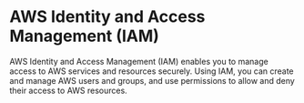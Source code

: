 # AWS Identity and Access Management (IAM)

AWS Identity and Access Management (IAM) 
enables you to manage access to AWS services and resources securely. Using IAM, you can create and manage AWS users and groups, and use permissions to allow and deny their access to AWS resources. 